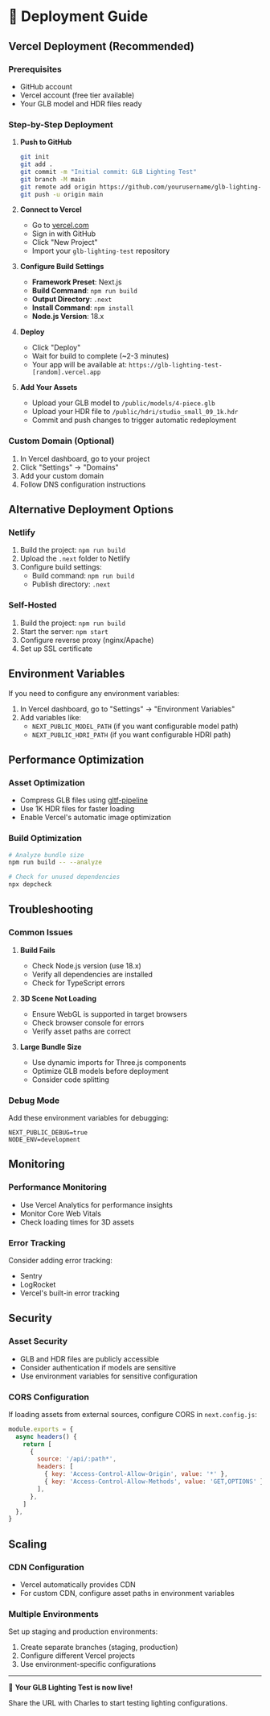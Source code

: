 # 🚀 Deployment Guide

## Vercel Deployment (Recommended)

### Prerequisites
- GitHub account
- Vercel account (free tier available)
- Your GLB model and HDR files ready

### Step-by-Step Deployment

1. **Push to GitHub**
   ```bash
   git init
   git add .
   git commit -m "Initial commit: GLB Lighting Test"
   git branch -M main
   git remote add origin https://github.com/yourusername/glb-lighting-test.git
   git push -u origin main
   ```

2. **Connect to Vercel**
   - Go to [vercel.com](https://vercel.com)
   - Sign in with GitHub
   - Click "New Project"
   - Import your `glb-lighting-test` repository

3. **Configure Build Settings**
   - **Framework Preset**: Next.js
   - **Build Command**: `npm run build`
   - **Output Directory**: `.next`
   - **Install Command**: `npm install`
   - **Node.js Version**: 18.x

4. **Deploy**
   - Click "Deploy"
   - Wait for build to complete (~2-3 minutes)
   - Your app will be available at: `https://glb-lighting-test-[random].vercel.app`

5. **Add Your Assets**
   - Upload your GLB model to `/public/models/4-piece.glb`
   - Upload your HDR file to `/public/hdri/studio_small_09_1k.hdr`
   - Commit and push changes to trigger automatic redeployment

### Custom Domain (Optional)
1. In Vercel dashboard, go to your project
2. Click "Settings" → "Domains"
3. Add your custom domain
4. Follow DNS configuration instructions

## Alternative Deployment Options

### Netlify
1. Build the project: `npm run build`
2. Upload the `.next` folder to Netlify
3. Configure build settings:
   - Build command: `npm run build`
   - Publish directory: `.next`

### Self-Hosted
1. Build the project: `npm run build`
2. Start the server: `npm start`
3. Configure reverse proxy (nginx/Apache)
4. Set up SSL certificate

## Environment Variables

If you need to configure any environment variables:

1. In Vercel dashboard, go to "Settings" → "Environment Variables"
2. Add variables like:
   - `NEXT_PUBLIC_MODEL_PATH` (if you want configurable model path)
   - `NEXT_PUBLIC_HDRI_PATH` (if you want configurable HDRI path)

## Performance Optimization

### Asset Optimization
- Compress GLB files using [gltf-pipeline](https://github.com/CesiumGS/gltf-pipeline)
- Use 1K HDR files for faster loading
- Enable Vercel's automatic image optimization

### Build Optimization
```bash
# Analyze bundle size
npm run build -- --analyze

# Check for unused dependencies
npx depcheck
```

## Troubleshooting

### Common Issues

1. **Build Fails**
   - Check Node.js version (use 18.x)
   - Verify all dependencies are installed
   - Check for TypeScript errors

2. **3D Scene Not Loading**
   - Ensure WebGL is supported in target browsers
   - Check browser console for errors
   - Verify asset paths are correct

3. **Large Bundle Size**
   - Use dynamic imports for Three.js components
   - Optimize GLB models before deployment
   - Consider code splitting

### Debug Mode
Add these environment variables for debugging:
```
NEXT_PUBLIC_DEBUG=true
NODE_ENV=development
```

## Monitoring

### Performance Monitoring
- Use Vercel Analytics for performance insights
- Monitor Core Web Vitals
- Check loading times for 3D assets

### Error Tracking
Consider adding error tracking:
- Sentry
- LogRocket
- Vercel's built-in error tracking

## Security

### Asset Security
- GLB and HDR files are publicly accessible
- Consider authentication if models are sensitive
- Use environment variables for sensitive configuration

### CORS Configuration
If loading assets from external sources, configure CORS in `next.config.js`:

```javascript
module.exports = {
  async headers() {
    return [
      {
        source: '/api/:path*',
        headers: [
          { key: 'Access-Control-Allow-Origin', value: '*' },
          { key: 'Access-Control-Allow-Methods', value: 'GET,OPTIONS' },
        ],
      },
    ]
  },
}
```

## Scaling

### CDN Configuration
- Vercel automatically provides CDN
- For custom CDN, configure asset paths in environment variables

### Multiple Environments
Set up staging and production environments:
1. Create separate branches (staging, production)
2. Configure different Vercel projects
3. Use environment-specific configurations

---

🎉 **Your GLB Lighting Test is now live!**

Share the URL with Charles to start testing lighting configurations.
